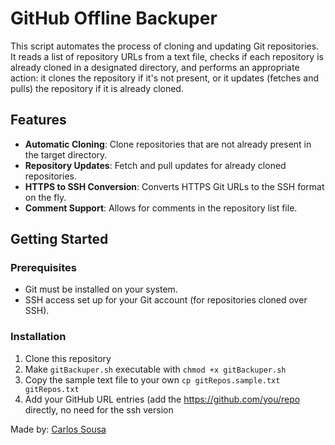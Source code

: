 
# GitHub Offline Backuper

This script automates the process of cloning and updating Git repositories. It reads a list of repository URLs from a text file, checks if each repository is already cloned in a designated directory, and performs an appropriate action: it clones the repository if it's not present, or it updates (fetches and pulls) the repository if it is already cloned.

## Features

- **Automatic Cloning**: Clone repositories that are not already present in the target directory.
- **Repository Updates**: Fetch and pull updates for already cloned repositories.
- **HTTPS to SSH Conversion**: Converts HTTPS Git URLs to the SSH format on the fly.
- **Comment Support**: Allows for comments in the repository list file.

## Getting Started

### Prerequisites

- Git must be installed on your system.
- SSH access set up for your Git account (for repositories cloned over SSH).

### Installation

1. Clone this repository
2. Make ``gitBackuper.sh`` executable with ``chmod +x gitBackuper.sh``
3. Copy the sample text file to your own ``cp gitRepos.sample.txt gitRepos.txt``
4. Add your GitHub URL entries (add the https://github.com/you/repo directly, no need for the ssh version

Made by: [Carlos Sousa](carlossousa.tech)

